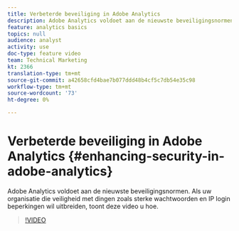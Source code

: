 ```yaml
---
title: Verbeterde beveiliging in Adobe Analytics
description: Adobe Analytics voldoet aan de nieuwste beveiligingsnormen. Als uw organisatie die veiligheid met dingen zoals sterke wachtwoorden en IP login beperkingen wil uitbreiden, zal deze video u tonen hoe.
feature: analytics basics
topics: null
audience: analyst
activity: use
doc-type: feature video
team: Technical Marketing
kt: 2366
translation-type: tm+mt
source-git-commit: a42658cfd4bae7b077ddd48b4cf5c7db54e35c98
workflow-type: tm+mt
source-wordcount: '73'
ht-degree: 0%

---
```



# Verbeterde beveiliging in Adobe Analytics {#enhancing-security-in-adobe-analytics}

Adobe Analytics voldoet aan de nieuwste beveiligingsnormen. Als uw organisatie die veiligheid met dingen zoals sterke wachtwoorden en IP login beperkingen wil uitbreiden, toont deze video u hoe.

>[!VIDEO](https://video.tv.adobe.com/v/25458/?quality=12)
